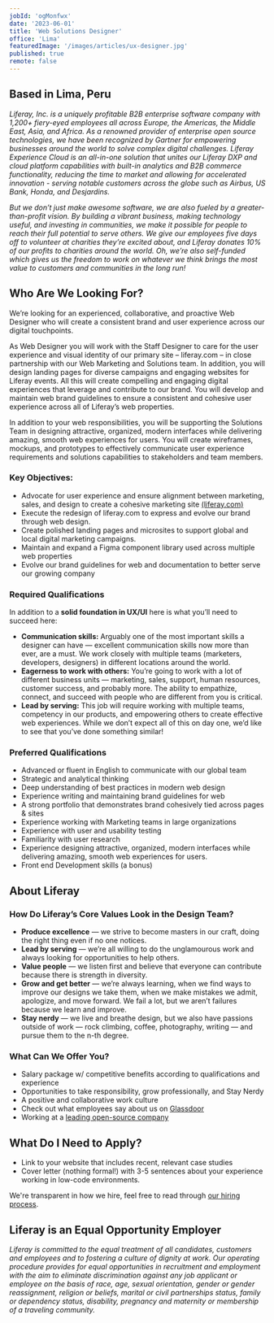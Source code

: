 ```yaml
---
jobId: 'ogMonfwx'
date: '2023-06-01'
title: 'Web Solutions Designer'
office: 'Lima'
featuredImage: '/images/articles/ux-designer.jpg'
published: true
remote: false
---
```


## Based in Lima, Peru

_Liferay, Inc. is a uniquely profitable B2B enterprise software company with 1,200+ fiery-eyed employees all across Europe, the Americas, the Middle East, Asia, and Africa. As a renowned provider of enterprise open source technologies, we have been recognized by Gartner for empowering businesses around the world to solve complex digital challenges.  Liferay Experience Cloud is an all-in-one solution that unites our Liferay DXP and cloud platform capabilities with built-in analytics and B2B commerce functionality, reducing the time to market and allowing for accelerated innovation - serving notable customers across the globe such as Airbus, US Bank, Honda, and Desjardins._

_But we don’t just make awesome software, we are also fueled by a greater-than-profit vision. By building a vibrant business, making technology useful, and investing in communities, we make it possible for people to reach their full potential to serve others. We give our employees five days off to volunteer at charities they’re excited about, and Liferay donates 10% of our profits to charities around the world. Oh, we’re also self-funded which gives us the freedom to work on whatever we think brings the most value to customers and communities in the long run!_

## Who Are We Looking For?

We’re looking for an experienced, collaborative, and proactive Web Designer who will create a consistent brand and user experience across our digital touchpoints.

As Web Designer you will work with the Staff Designer to care for the user experience and visual identity of our primary site – liferay.com – in close partnership with our Web Marketing and Solutions team. In addition, you will design landing pages for diverse campaigns and engaging websites for Liferay events. All this will create compelling and engaging digital experiences that leverage and contribute to our brand. You will develop and maintain web brand guidelines to ensure a consistent and cohesive user experience across all of Liferay’s web properties.

In addition to your web responsibilities, you will be supporting the Solutions Team in designing attractive, organized, modern interfaces while delivering amazing, smooth web experiences for users. You will create wireframes, mockups, and prototypes to effectively communicate user experience requirements and solutions capabilities to stakeholders and team members.

### Key Objectives:

- Advocate for user experience and ensure alignment between marketing, sales, and design to create a cohesive marketing site [(liferay.com)](liferay.com)
- Execute the redesign of liferay.com to express and evolve our brand through web design.
- Create polished landing pages and microsites to support global and local digital marketing campaigns.
- Maintain and expand a Figma component library used across multiple web properties
- Evolve our brand guidelines for web and documentation to better serve our growing company

### Required Qualifications

In addition to a **solid foundation in UX/UI** here is what you’ll need to succeed here:

- **Communication skills:** Arguably one of the most important skills a designer can have — excellent communication skills now more than ever, are a must. We work closely with multiple teams (marketers, developers, designers) in different locations around the world.
- **Eagerness to work with others:** You’re going to work with a lot of different business units — marketing, sales, support, human resources, customer success, and probably more. The ability to empathize, connect, and succeed with people who are different from you is critical.
- **Lead by serving:** This job will require working with multiple teams, competency in our products, and empowering others to create effective web experiences. While we don’t expect all of this on day one, we’d like to see that you’ve done something similar!

### Preferred Qualifications

- Advanced or fluent in English to communicate with our global team
- Strategic and analytical thinking
- Deep understanding of best practices in modern web design
- Experience writing and maintaining brand guidelines for web
- A strong portfolio that demonstrates brand cohesively tied across pages & sites
- Experience working with Marketing teams in large organizations
- Experience with user and usability testing
- Familiarity with user research
- Experience designing attractive, organized, modern interfaces while delivering amazing, smooth web experiences for users.
- Front end Development skills (a bonus)

## About Liferay

### How Do Liferay’s Core Values Look in the Design Team?

- **Produce excellence** — we strive to become masters in our craft, doing the right thing even if no one notices.
- **Lead by serving** — we’re all willing to do the unglamourous work and always looking for opportunities to help others.
- **Value people** — we listen first and believe that everyone can contribute because there is strength in diversity.
- **Grow and get better** — we’re always learning, when we find ways to improve our designs we take them, when we make mistakes we admit, apologize, and move forward. We fail a lot, but we aren’t failures because we learn and improve.
- **Stay nerdy** — we live and breathe design, but we also have passions outside of work — rock climbing, coffee, photography, writing — and pursue them to the n-th degree.

### What Can We Offer You?

- Salary package w/ competitive benefits according to qualifications and experience
- Opportunities to take responsibility, grow professionally, and Stay Nerdy
- A positive and collaborative work culture
- Check out what employees say about us on [Glassdoor](https://www.glassdoor.com/Reviews/Liferay-Reviews-E278741.htm) 
- Working at a [leading open-source company](https://www.youtube.com/c/liferay)

## What Do I Need to Apply?

- Link to your website that includes recent, relevant case studies
- Cover letter (nothing formal!) with 3-5 sentences about your experience working in low-code environments.

We're transparent in how we hire, feel free to read through [our hiring process](https://liferay.design/articles/2021/how-we-hire/).


## Liferay is an Equal Opportunity Employer

_Liferay is committed to the equal treatment of all candidates, customers and employees and to fostering a culture of dignity at work. Our operating procedure provides for equal opportunities in recruitment and employment with the aim to eliminate discrimination against any job applicant or employee on the basis of race, age, sexual orientation, gender or gender reassignment, religion or beliefs, marital or civil partnerships status, family or dependency status, disability, pregnancy and maternity or membership of a traveling community._
